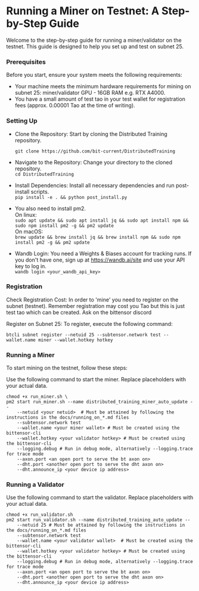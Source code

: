 # Running a Miner on Testnet: A Step-by-Step Guide
Welcome to the step-by-step guide for running a miner/validator on the testnet. This guide is designed to help you set up and test on subnet 25.

### Prerequisites
Before you start, ensure your system meets the following requirements:

* Your machine meets the minimum hardware requirements for mining on subnet 25: miner/validator GPU - 16GB RAM e.g. RTX A4000.
* You have a small amount of test tao in your test wallet for registration fees (approx. 0.00001 Tao at the time of writing).  

### Setting Up
* Clone the Repository: Start by cloning the Distributed Training repository.  

    ```git clone https://github.com/bit-current/DistributedTraining```  
* Navigate to the Repository: Change your directory to the cloned repository.  
    ```cd DistributedTraining```  
* Install Dependencies: Install all necessary dependencies and run post-install scripts.        
    ```pip install -e . && python post_install.py```    
 * You also need to install pm2.  
 On linux:  
    ```sudo apt update && sudo apt install jq && sudo apt install npm && sudo npm install pm2 -g && pm2 update```  
 On macOS:   
    ```brew update && brew install jq && brew install npm && sudo npm install pm2 -g && pm2 update```
* Wandb Login: You need a Weights & Biases account for tracking runs. If you don't have one, sign up at https://wandb.ai/site and use your API key to log in.  
    ```wandb login <your_wandb_api_key>```

### Registration
Check Registration Cost: In order to 'mine' you need to register on the subnet (testnet). Remember registration may cost you Tao but this is just test tao which can be created. Ask on the bittensor discord

Register on Subnet 25: To register, execute the following command:    

```btcli subnet register --netuid 25 --subtensor.network test --wallet.name miner --wallet.hotkey hotkey```

### Running a Miner
To start mining on the testnet, follow these steps:

Use the following command to start the miner. Replace placeholders with your actual data.

```
chmod +x run_miner.sh \
pm2 start run_miner.sh --name distributed_training_miner_auto_update --
    --netuid <your netuid>  # Must be attained by following the instructions in the docs/running_on_*.md files
    --subtensor.network test
    --wallet.name <your miner wallet> # Must be created using the bittensor-cli
    --wallet.hotkey <your validator hotkey> # Must be created using the bittensor-cli
    --logging.debug # Run in debug mode, alternatively --logging.trace for trace mode
    --axon.port <an open port to serve the bt axon on>
    --dht.port <another open port to serve the dht axon on>
    --dht.announce_ip <your device ip address>
```
### Running a Validator

Use the following command to start the validator. Replace placeholders with your actual data.
```
chmod +x run_validator.sh
pm2 start run_validator.sh --name distributed_training_auto_update --
    --netuid 25 # Must be attained by following the instructions in the docs/running_on_*.md files
    --subtensor.network test
    --wallet.name <your validator wallet>  # Must be created using the bittensor-cli
    --wallet.hotkey <your validator hotkey> # Must be created using the bittensor-cli
    --logging.debug # Run in debug mode, alternatively --logging.trace for trace mode
    --axon.port <an open port to serve the bt axon on>
    --dht.port <another open port to serve the dht axon on>
    --dht.announce_ip <your device ip address>
```




